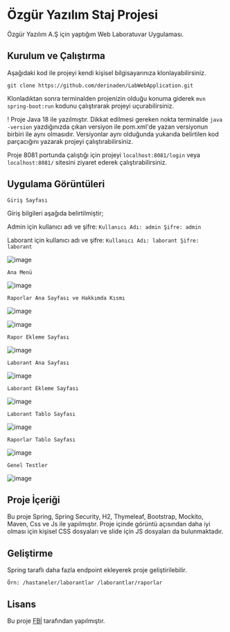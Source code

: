 # Özgür Yazılım Staj Projesi

Özgür Yazılım A.Ş için yaptığım Web Laboratuvar Uygulaması.

## Kurulum ve Çalıştırma

Aşağıdaki kod ile projeyi kendi kişisel bilgisayarınıza klonlayabilirsiniz.

```
git clone https://github.com/derinaden/LabWebApplication.git
```

Klonladıktan sonra terminalden projenizin olduğu konuma giderek 
``
mvn spring-boot:run
``
kodunu çalıştırarak projeyi uçurabilirsiniz.

! Proje Java 18 ile yazılmıştır. Dikkat edilmesi gereken nokta terminalde ``java -version`` yazdığınızda çıkan versiyon ile pom.xml'de yazan versiyonun birbiri ile aynı olmasıdır. Versiyonlar aynı olduğunda yukarıda belirtilen kod parçacığını yazarak projeyi çalıştırabilirsiniz.

Proje 8081 portunda çalıştığı için projeyi 
``localhost:8081/login``
veya
``localhost:8081/``
sitesini ziyaret ederek çalıştırabilirsiniz.

## Uygulama Görüntüleri

``Giriş Sayfası``

Giriş bilgileri aşağıda belirtilmiştir;

Admin için kullanıcı adı ve şifre:
``Kullanıcı Adı: admin Şifre: admin``

Laborant için kullanıcı adı ve şifre:
``Kullanıcı Adı: laborant Şifre: laborant``

![image](https://user-images.githubusercontent.com/57384157/190938923-b0cde30f-4bde-4662-82ed-aaf917a77ad6.png)

``Ana Menü``

![image](https://user-images.githubusercontent.com/57384157/190939491-400fec59-aad1-4536-b128-d6d668703f7b.png)

``Raporlar Ana Sayfası ve Hakkımda Kısmı``

![image](https://user-images.githubusercontent.com/57384157/190939710-1dfc5442-8e3f-44e9-b4bc-890e098dd694.png)

![image](https://user-images.githubusercontent.com/57384157/190939833-6b401b74-7e6b-4ce9-b014-88417633afee.png)

``Rapor Ekleme Sayfası``

![image](https://user-images.githubusercontent.com/57384157/190940702-cc425ce8-e976-44c4-81f8-81714e58dc4f.png)

``Laborant Ana Sayfası``

![image](https://user-images.githubusercontent.com/57384157/190940160-26b60308-812a-439c-89ef-daf2868fd4ee.png)

``Laborant Ekleme Sayfası``

![image](https://user-images.githubusercontent.com/57384157/190940923-1a9dbfa6-159e-4c40-9427-23b7cb63e1ac.png)

``Laborant Tablo Sayfası``

![image](https://user-images.githubusercontent.com/57384157/190940475-a3d7f957-7294-4129-84b8-9816aa876713.png)

``Raporlar Tablo Sayfası``

![image](https://user-images.githubusercontent.com/57384157/190940790-63b43fa9-6fe2-406d-af57-72cf44559e5e.png)

``Genel Testler``

![image](https://user-images.githubusercontent.com/57384157/191248521-e7a67494-82d3-4094-acc8-4a89c5f587e8.png)


## Proje İçeriği
Bu proje Spring, Spring Security, H2, Thymeleaf, Bootstrap, Mockito, Maven, Css ve Js ile yapılmıştır. Proje içinde görüntü açısından daha iyi olması için kişisel CSS dosyaları ve slide için JS dosyaları da bulunmaktadır.  

## Geliştirme
Spring taraflı daha fazla endpoint ekleyerek proje geliştirilebilir.

``
Örn:
/hastaneler/laborantlar
/laborantlar/raporlar
``

## Lisans
Bu proje [FBİ](https://github.com/derinaden) tarafından yapılmıştır.

